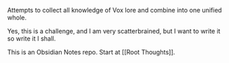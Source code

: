 Attempts to collect all knowledge of Vox lore and combine into one unified whole.

Yes, this is a challenge, and I am very scatterbrained, but I want to write it so write it I shall.

This is an Obsidian Notes repo. Start at [[Root Thoughts]].
